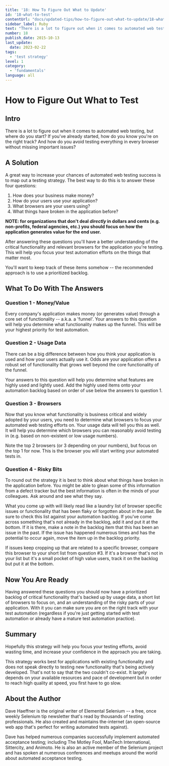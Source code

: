 ```yaml
---
title: '18: How To Figure Out What to Update'
id: '18-what-to-test'
contentUrl: "docs/updated-tips/how-to-figure-out-what-to-update/18-what-to-test"
sidebar_label: Ruby
text: "There is a lot to figure out when it comes to automated web testing, but where do you start? If you've already started, how do you know you're on the right track? And how do you avoid testing everything in every browser without missing important issues?"
number: 18
publish_date: 2015-10-13
last_update:
  date: 2023-02-22
tags:
  - 'test strategy'
level: 1
category:
  - 'fundamentals'
language: all
---
```


# How to Figure Out What to Test

## Intro

There is a lot to figure out when it comes to automated web testing, but where do you start? If you've already started, how do you know you're on the right track? And how do you avoid testing everything in every browser without missing important issues?

## A Solution

A great way to increase your chances of automated web testing success is to map out a testing strategy. The best way to do this is to answer these four questions:

1. How does your business make money?
2. How do your users use your application?
3. What browsers are your users using?
4. What things have broken in the application before?

__NOTE: for organizations that don't deal *directly* in dollars and cents (e.g. non-profits, federal agencies, etc.) you should focus on how the application generates value for the end user.__

After answering these questions you'll have a better understanding of the critical functionality and relevant browsers for the application you're testing. This will help you focus your test automation efforts on the things that matter most.

You'll want to keep track of these items somehow -- the recommended approach is to use a prioritized backlog.

## What To Do With The Answers

### Question 1 - Money/Value

Every company's application makes money (or generates value) through a core set of functionality -- a.k.a. a 'funnel'. Your answers to this question will help you determine what functionality makes up the funnel. This will be your highest priority for test automation.

### Question 2 - Usage Data

There can be a big difference between how you think your application is used  and how your users actually use it. Odds are your application offers a robust set of functionality that grows well beyond the core functionality of the funnel.

Your answers to this question will help you determine what features are highly used and lightly used. Add the highly used items onto your automation backlog based on order of use below the answers to question 1.

### Question 3 - Browsers

Now that you know what functionality is business critical and widely adopted by your users, you need to determine what browsers to focus your automated web testing efforts on. Your usage data will tell you this as well. It will help you determine which browsers you can reasonably avoid testing in (e.g. based on non-existent or low usage numbers).

Note the top 2 browsers (or 3 depending on your numbers), but focus on the top 1 for now. This is the browser you will start writing your automated tests in.

### Question 4 - Risky Bits

To round out the strategy it is best to think about what things have broken in the application before. You might be able to glean some of this information from a defect tracker but the best information is often in the minds of your colleagues. Ask around and see what they say.

What you come up with will likely read like a laundry list of browser specific issues or functionality that has been flaky or forgotten about in the past. Be sure to check this list against your automation backlog. If you've come across something that's not already in the backlog, add it and put it at the bottom. If it is there, make a note in the backlog item that this has been an issue in the past. If the issue has happened numerous times and has the potential to occur again, move the item up in the backlog priority.

If issues keep cropping up that are related to a specific browser, compare this browser to your short list from question #3. If it's a browser that's not in your list but it's a small pocket of high value users, track it on the backlog but put it at the bottom.

## Now You Are Ready

Having answered these questions you should now have a prioritized backlog of critical functionality that's backed up by usage data, a short list of browsers to focus on, and an understanding of the risky parts of your application. With it you can make sure you are on the right track with your test automation (regardless if you're just getting started with test automation or already have a mature test automation practice).

## Summary

Hopefully this strategy will help you focus your testing efforts, avoid wasting time, and increase your confidence in the approach you are taking.

This strategy works best for applications with existing functionality and does not speak directly to testing new functionality that's being actively developed. That's not to say that the two couldn't co-exist. It largely depends on your available resources and pace of development but in order to reach high quality at speed, you first have to go slow.

## About the Author

Dave Haeffner is the original writer of Elemental Selenium -- a free, once weekly Selenium tip newsletter that's read by thousands of testing professionals. He also created and maintains the-internet (an open-source web app that's perfect for writing automated tests against).

Dave has helped numerous companies successfully implement automated acceptance testing; including The Motley Fool, ManTech International, Sittercity, and Animoto. He is also an active member of the Selenium project and has spoken at numerous conferences and meetups around the world about automated acceptance testing.
